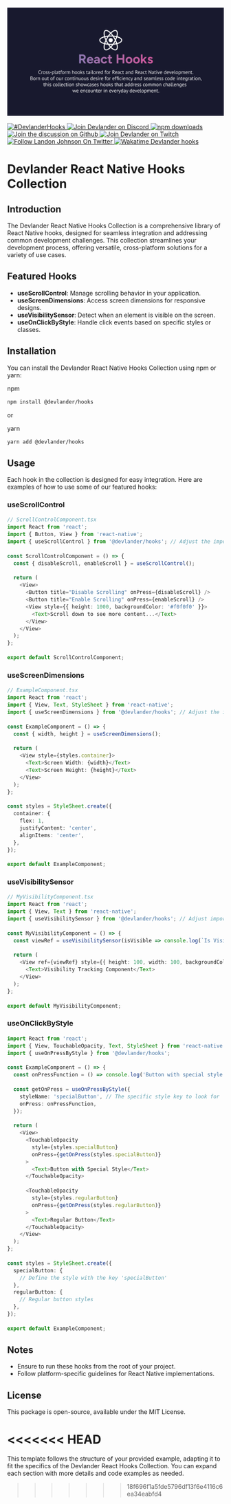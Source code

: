 ![Devlander Hooks Collection Header](https://github.com/Devlander-Software/hooks/raw/main/media/images/react-hooks-github-cover.png)

<a href="https://twitter.com/intent/tweet?button_hashtag=devlanderhooks" target="_parent">
  <img alt="#DevlanderHooks" src="https://img.shields.io/twitter/url?color=%2308a0e9&label=DevlanderHooks&style=social&url=https%3A%2F%2Ftwitter.com%2Fintent%2Ftweet%3Fbutton_hashtag%DevlanderHooks">
</a>
<a href="https://bit.ly/devlander-discord-invite" target="_parent">
  <img alt="Join Devlander on Discord" src="https://img.shields.io/badge/Discord-Devlander-%235865F2" />
</a>

<a href="https://www.npmjs.com/package/@devlander/hooks" target="_parent">
  <img alt="npm downloads" src="https://img.shields.io/npm/dm/@devlander/hooks.svg" />
</a>

<a href="https://github.com/orgs/Devlander-Software/discussions">
  <img alt="Join the discussion on Github" src="https://img.shields.io/badge/Github%20Discussions%20%26%20Support-Chat%20now!-blue" />
</a>

<a href="https://bit.ly/devlander-twitch">
  <img alt="Join Devlander on Twitch" src="https://img.shields.io/twitch/status/devlander" />
</a>

<a href="https://bit.ly/landonwjohnson-on-twitter" target="_parent">
  <img alt="Follow Landon Johnson On Twitter" src="https://img.shields.io/twitter/follow/landonwjohnson.svg?style=social&label=Follow" />
</a> 


<a href="https://bit.ly/landonwjohnson-on-twitter" target="_parent">
  <img alt="Wakatime Devlander hooks" src="https://wakatime.com/badge/user/bd50b6c5-e0ca-4937-83b3-ab2d13adbc73/project/018b1ae9-e146-4ac3-88fb-6e3097c4064c.svg" />
</a> 


# Devlander React Native Hooks Collection

## Introduction

The Devlander React Native Hooks Collection is a comprehensive library of React Native hooks, designed for seamless integration and addressing common development challenges. This collection streamlines your development process, offering versatile, cross-platform solutions for a variety of use cases.

## Featured Hooks

- **useScrollControl**: Manage scrolling behavior in your application.
- **useScreenDimensions**: Access screen dimensions for responsive designs.
- **useVisibilitySensor**: Detect when an element is visible on the screen.
- **useOnClickByStyle**: Handle click events based on specific styles or classes.

## Installation

You can install the Devlander React Native Hooks Collection using npm or yarn:

npm
```bash
npm install @devlander/hooks
```

or

yarn
```bash
yarn add @devlander/hooks
```

## Usage

Each hook in the collection is designed for easy integration. Here are examples of how to use some of our featured hooks:

### useScrollControl
```typescript
// ScrollControlComponent.tsx
import React from 'react';
import { Button, View } from 'react-native';
import { useScrollControl } from '@devlander/hooks'; // Adjust the import path as needed

const ScrollControlComponent = () => {
  const { disableScroll, enableScroll } = useScrollControl();

  return (
    <View>
      <Button title="Disable Scrolling" onPress={disableScroll} />
      <Button title="Enable Scrolling" onPress={enableScroll} />
      <View style={{ height: 1000, backgroundColor: '#f0f0f0' }}>
        <Text>Scroll down to see more content...</Text>
      </View>
    </View>
  );
};

export default ScrollControlComponent;
```

### useScreenDimensions
```typescript
// ExampleComponent.tsx
import React from 'react';
import { View, Text, StyleSheet } from 'react-native';
import { useScreenDimensions } from '@devlander/hooks'; // Adjust the import path as needed

const ExampleComponent = () => {
  const { width, height } = useScreenDimensions();

  return (
    <View style={styles.container}>
      <Text>Screen Width: {width}</Text>
      <Text>Screen Height: {height}</Text>
    </View>
  );
};

const styles = StyleSheet.create({
  container: {
    flex: 1,
    justifyContent: 'center',
    alignItems: 'center',
  },
});

export default ExampleComponent;
```

### useVisibilitySensor
```typescript
// MyVisibilityComponent.tsx
import React from 'react';
import { View, Text } from 'react-native';
import { useVisibilitySensor } from '@devlander/hooks'; // Adjust import path

const MyVisibilityComponent = () => {
  const viewRef = useVisibilitySensor(isVisible => console.log(`Is Visible: ${isVisible}`));

  return (
    <View ref={viewRef} style={{ height: 100, width: 100, backgroundColor: 'blue' }}>
      <Text>Visibility Tracking Component</Text>
    </View>
  );
};

export default MyVisibilityComponent;
```

### useOnClickByStyle
```typescript
import React from 'react';
import { View, TouchableOpacity, Text, StyleSheet } from 'react-native';
import { useOnPressByStyle } from '@devlander/hooks';

const ExampleComponent = () => {
  const onPressFunction = () => console.log('Button with special style pressed!');

  const getOnPress = useOnPressByStyle({
    styleName: 'specialButton', // The specific style key to look for
    onPress: onPressFunction,
  });

  return (
    <View>
      <TouchableOpacity
        style={styles.specialButton}
        onPress={getOnPress(styles.specialButton)}
      >
        <Text>Button with Special Style</Text>
      </TouchableOpacity>

      <TouchableOpacity
        style={styles.regularButton}
        onPress={getOnPress(styles.regularButton)}
      >
        <Text>Regular Button</Text>
      </TouchableOpacity>
    </View>
  );
};

const styles = StyleSheet.create({
  specialButton: {
    // Define the style with the key 'specialButton'
  },
  regularButton: {
    // Regular button styles
  },
});

export default ExampleComponent;
```

## Notes

- Ensure to run these hooks from the root of your project.
- Follow platform-specific guidelines for React Native implementations.

## License

This package is open-source, available under the MIT License.


<<<<<<< HEAD
=======
This template follows the structure of your provided example, adapting it to fit the specifics of the Devlander React Hooks Collection. You can expand each section with more details and code examples as needed.
>>>>>>> 18f696f1a5fde5796df13f6e4116c6ea34eabfd4
